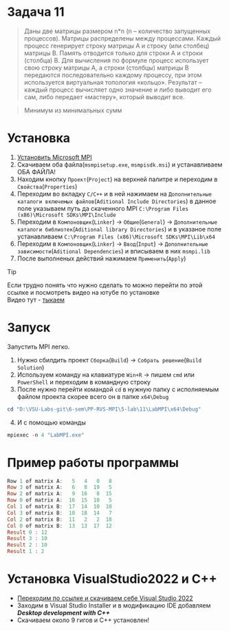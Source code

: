 
# Задача 11

> Даны две матрицы размером n*n (n – количество запущенных процессов). Матрицы распределены между процессами. Каждый процесс генерирует строку матрицы A и строку (или столбец) матрицы B. Память отводится только для строки A и строки (столбца) B. Для вычисления по формуле процесс использует свою строку матрицы A, а строки (столбцы) матрицы B передаются последовательно каждому процессу, при этом используется виртуальная топология «кольцо». Результат – каждый процесс вычисляет одно значение и либо выводит его сам, либо передает «мастеру», который выводит все.

> Минимум из минимальных сумм

# Установка

1. [Установить Microsoft MPI](https://www.microsoft.com/en-us/download/details.aspx?id=105289)  
2. Скачиваем оба файла(`msmpisetup.exe`, `msmpisdk.msi`) и устанавливаем ОБА ФАЙЛА!  
3. Находим кнопку `Проект`(`Project`) на верхней палитре и переходим в `Свойства`(`Properties`)  
4. Переходим во вкладку `C/C++` и в ней нажимаем на `Дополнительные каталоги включемых файлов`(`Aditional Include Directories`)
в данное поле указываем путь да скаченного MPI `C:\Program Files (x86)\Microsoft SDKs\MPI\Include` 
5. Переходим в `Компоновщик`(`Linker`) -> `Общие`(`General`) -> `Дополнительные каталоги библиотек`(`Aditional library Directories`)
и в указаное поле устанавливаем `C:\Program Files (x86)\Microsoft SDKs\MPI\Lib\x64`  
6. Переходим в `Компоновщик`(`Linker`) -> `Ввод`(`Input`) -> `Дополнительные зависимости`(`Aditional Dependencies`) и вписываем в них `msmpi.lib`  
7. После выполненых действий нажимаем `Применить`(`Apply`)

> [!TIP]
> Если трудно понять что нужно сделать то можно перейти по этой ссылке и посмотреть видео на ютубе по установке  
Видео тут - [тыкаем](https://www.youtube.com/watch?v=PPEu5KyTx3c)  

# Запуск

Запустить MPI легко.

1. Нужно сбилдить проект `Сборка`(`Build`) -> `Собрать решение`(`Build Solution`)
2. Используем команду на клавиатуре `Win+R` -> пишем `cmd` или `PowerShell` и переходим в командную строку
3. После нужно перейти командой `cd` в нужную папку с исполняемым файлом проекта скорее всего он в папке `x64\Debug`
```PowerShell
cd "D:\VSU-Labs-git\6-sem\PP-RVS-MPI\5-lab\11\LabMPI\x64\Debug"
```
4. И с помощью команды   
```PowerShell
mpiexec -n 4 "LabMPI.exe"
```

# Пример работы программы 
```PowerShell
Row 1 of matrix A:   5   4   0   8
Row 3 of matrix A:   6   8  19   5
Row 2 of matrix A:   9  16   8  15
Row 0 of matrix A:  16  15  10   5
Col 1 of matrix B:  17  14  10  10
Col 3 of matrix B:  10  18  14   7
Col 2 of matrix B:  11   2   2  18
Col 0 of matrix B:  13  13  17  12
Result 0 : 12
Result 3 : 10
Result 2 : 10
Result 1 : 2
```

# Установка VisualStudio2022 и C++

- [Переходим по ссылке  и скачиваем себе Visual Studio 2022](https://visualstudio.microsoft.com/ru/vs/)
- Заходим в Visual Studio Installer и в модификацию IDE добавляем ***Desktop development with C++***
- Скачиваем около 9 гигов и С++ установлен!
